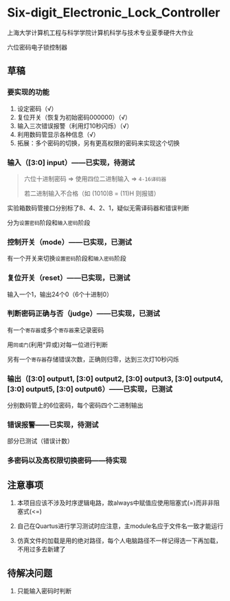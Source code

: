 # Six-digit_Electronic_Lock_Controller
上海大学计算机工程与科学学院计算机科学与技术专业夏季硬件大作业

六位密码电子锁控制器

## 草稿

### 要实现的功能

1. 设定密码（√）
2. 复位开关（恢复为初始密码000000）（√）
3. 输入三次错误报警（利用灯10秒闪烁）（√）
4. 利用数码管显示各种信息（√）
5. 拓展：多个密码的切换，另有更高权限的密码来实现这个切换



### 输入（[3:0] input）——已实现，待测试

> 六位十进制密码 => 使用四位二进制输入 => `4-16译码器`
>
> 若二进制输入不合格（如 (1010)B = (11)H 则报错）
>

实验箱数码管接口分别标了8、4、2、1，疑似无需译码器和错误判断

分为`设置密码`阶段和`输入密码`阶段



### 控制开关（mode）——已实现，已测试

有一个开关来切换`设置密码`阶段和`输入密码`阶段



### 复位开关（reset）——已实现，已测试

输入一个1，输出24个0（6个十进制0）



### 判断密码正确与否（judge）——已实现，已测试

有一个`寄存器`或多个`寄存器`来记录密码

用`同或门`(利用^异或)对每一位进行判断

另有一个`寄存器`存储错误次数，正确则归零，达到三次灯10秒闪烁



### 输出（[3:0] output1, [3:0] output2, [3:0] output3, [3:0] output4, [3:0] output5, [3:0] output6）——已实现，已测试

分别数码管上的6位密码，每个密码四个二进制输出



### 错误报警——已实现，待测试

部分已测试（错误计数）



### 多密码以及高权限切换密码——待实现



## 注意事项

1. 本项目应该不涉及时序逻辑电路，故always中赋值应使用阻塞式(=)而非非阻塞式(<=)
2. 自己在Quartus进行学习测试时应注意，主module名应于文件名一致才能运行

3. 仿真文件的加载是用的绝对路径，每个人电脑路径不一样记得选一下再加载，不用过多去新建了



## 待解决问题

1. 只能输入密码时判断

